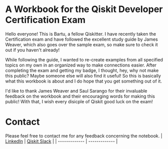 # A Workbook for the Qiskit Developer Certification Exam
Hello everyone! This is Bartu, a fellow Qiskitter. I have recently taken the Certification exam and have followed the excellent study guide by James Weaver, which also goes over the sample exam, so make sure to check it out if you haven't already!

While following the guide, I wanted to re-create examples from all specified topics on my own in an organized way to make connections easier. After completing the exam and getting my badge, I thought, hey, why not make this public? Maybe someone else will also find it useful! So this is basically what this workbook is about and I do hope that you get something out of it.

I'd like to thank James Weaver and Saul Sarango for their invaluable feedback on the workbook and their encouraging words for making this public!
With that, I wish every disicple of Qiskit good luck on the exam!

# Contact
Please feel free to contact me for any feedback concerning the notebook.
| [LinkedIn](https://www.linkedin.com/in/bartu-bisgin-49a7b012a/)  | [Qiskit Slack](https://qiskit.slack.com/?redir=%2Fmessages%2FC7SN3T90V) |
| ------------- | ------------- |
